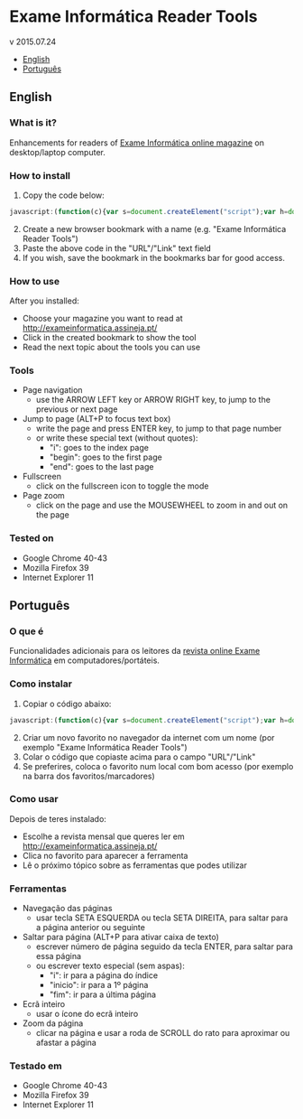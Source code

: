 # Exame Informática Reader Tools
v 2015.07.24

- [English](#english)
- [Português](#português)

## English
### What is it?
Enhancements for readers of [Exame Informática online magazine](http://exameinformatica.assineja.pt/) on desktop/laptop computer.

### How to install

  1. Copy the code below:

  ```javascript
  javascript:(function(c){var s=document.createElement("script");var h=document.getElementsByTagName("head")[0];s.src="http://pedrofsantos.com/projecs/eirt/eirt.min.js";s.async=true;s.onload = s.onreadystatechange = function(){if (document.readyState == "complete" && c) c();};h.appendChild(s);})();
  ```
  2. Create a new browser bookmark with a name (e.g. "Exame Informática Reader Tools")
  3. Paste the above code in the "URL"/"Link" text field
  4. If you wish, save the bookmark in the bookmarks bar for good access.

### How to use

  After you installed:
  - Choose your magazine you want to read at http://exameinformatica.assineja.pt/
  - Click in the created bookmark to show the tool
  - Read the next topic about the tools you can use

### Tools

  - Page navigation
    - use the ARROW LEFT key or ARROW RIGHT key, to jump to the previous or next page
  - Jump to page (ALT+P to focus text box)
    - write the page and press ENTER key, to jump to that page number
    - or write these special text (without quotes):
      - "i": goes to the index page
      - "begin": goes to the first page
      - "end": goes to the last page
  - Fullscreen
    - click on the fullscreen icon to toggle the mode
  - Page zoom
    - click on the page and use the MOUSEWHEEL to zoom in and out on the page

### Tested on

  - Google Chrome 40-43
  - Mozilla Firefox 39
  - Internet Explorer 11


## Português
### O que é
Funcionalidades adicionais para os leitores da [revista online Exame Informática](http://exameinformatica.assineja.pt/) em computadores/portáteis.

### Como instalar

  1. Copiar o código abaixo:

  ```javascript
  javascript:(function(c){var s=document.createElement("script");var h=document.getElementsByTagName("head")[0];s.src="http://pedrofsantos.com/gh/eirt.min.js";s.async=true;s.onload = s.onreadystatechange = function(){if (document.readyState == "complete" && c) c();};h.appendChild(s);})();
  ```
  2. Criar um novo favorito no navegador da internet com um nome (por exemplo "Exame Informática Reader Tools")
  3. Colar o código que copiaste acima para o campo "URL"/"Link"
  4. Se preferires, coloca o favorito num local com bom acesso (por exemplo na barra dos favoritos/marcadores)

### Como usar

  Depois de teres instalado:
  - Escolhe a revista mensal que queres ler em http://exameinformatica.assineja.pt/
  - Clica no favorito para aparecer a ferramenta
  - Lê o próximo tópico sobre as ferramentas que podes utilizar

### Ferramentas

  - Navegação das páginas
    - usar tecla SETA ESQUERDA ou tecla SETA DIREITA, para saltar para a página anterior ou seguinte
  - Saltar para página (ALT+P para ativar caixa de texto)
    - escrever número de página seguido da tecla ENTER, para saltar para essa página
    - ou escrever texto especial (sem aspas):
      - "i": ir para a página do índice
      - "inicio": ir para a 1º página
      - "fim": ir para a última página
  - Ecrã inteiro
    - usar o ícone do ecrã inteiro
  - Zoom da página
    - clicar na página e usar a roda de SCROLL do rato para aproximar ou afastar a página

### Testado em

  - Google Chrome 40-43
  - Mozilla Firefox 39
  - Internet Explorer 11